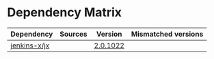 # Dependency Matrix

Dependency | Sources | Version | Mismatched versions
---------- | ------- | ------- | -------------------
[jenkins-x/jx](https://github.com/jenkins-x/jx.git) |  | [2.0.1022](https://github.com/jenkins-x/jx/releases/tag/v2.0.1022) | 
